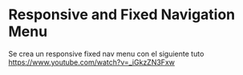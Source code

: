 <h1>Responsive and Fixed Navigation Menu</h1>

Se crea un responsive fixed nav menu con el siguiente tuto https://www.youtube.com/watch?v=_iGkzZN3Fxw